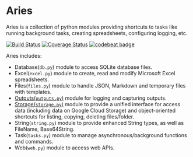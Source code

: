 # Aries

Aries is a collection of python modules providing shortcuts to tasks like running background tasks, creating spreadsheets, configuring logging, etc.

[![Build Status](https://travis-ci.org/qiuosier/Aries.svg?branch=master)](https://travis-ci.org/qiuosier/Aries)
[![Coverage Status](https://coveralls.io/repos/github/qiuosier/Aries/badge.svg?branch=master)](https://coveralls.io/github/qiuosier/Aries?branch=master)
[![codebeat badge](https://codebeat.co/badges/f7217133-f495-455d-8808-d2cdaf46bc60)](https://codebeat.co/projects/github-com-qiuosier-aries-master)

Aries includes:
* Database(`db.py`) module to access SQLite database files.
* Excel(`excel.py`) module to create, read and modify Microsoft Excel spreadsheets.
* Files(`files.py`) module to handle JSON, Markdown and temporary files with templates.
* [Outputs(`outputs.py`)](docs/outputs.md) module for logging and capturing outputs.
* [Storage(`storage.py`)](docs/storage.md) module to provide a unified interface for access data (including data on Google Cloud Storage) and object-oriented shortcuts for listing, copying, deleting files/folder.
* String(`string.py`) module to provide enhanced String types, as well as FileName, Base64String.
* Task(`tasks.py`) module to manage asynchronous/background functions and commands.
* Web(`web.py`) module to access web APIs.
